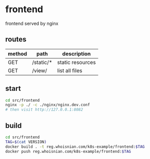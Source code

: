 # frontend
frontend served by nginx

## routes
| method | path      | description      |
| ------ | --------- | ---------------- |
| GET    | /static/* | static resources |
| GET    | /view/    | list all files   |

## start
```sh
cd src/frontend
nginx -p ./ -c ./nginx/nginx.dev.conf
# then visit http://127.0.0.1:8082
```

## build
```sh
cd src/frontend
TAG=$(cat VERSION)
docker build . -t reg.whoisnian.com/k8s-example/frontend:$TAG
docker push reg.whoisnian.com/k8s-example/frontend:$TAG
```
